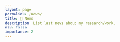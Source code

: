 ```yaml
---
layout: page
permalink: /news/
title: 📰 News
description: List last news about my research/work.
nav: false
importance: 2
---
```

